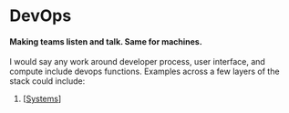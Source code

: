 # DevOps

#### Making teams listen and talk. Same for machines.

I would say any work around developer process, user interface, and compute include devops functions. Examples across a few layers of the stack could include:

1. [[Systems]]


[//begin]: # "Autogenerated link references for markdown compatibility"
[Systems]: systems.md "Systems"
[//end]: # "Autogenerated link references"